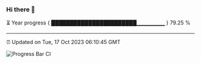 ### Hi there 👋

⏳ Year progress { ███████████████████████▁▁▁▁▁▁▁ } 79.25 %

---

⏰ Updated on Tue, 17 Oct 2023 06:10:45 GMT

![Progress Bar CI](https://github.com/Shyam-Makwana/GitHub-Actions-Demo/workflows/Progress%20Bar%20CI/badge.svg)
